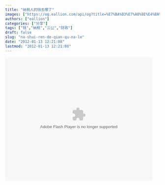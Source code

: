 ```yaml
---
title: "纳税人的钱去哪了"
images: ["https://og.eallion.com/api/og?title=%E7%BA%B3%E7%A8%8E%E4%BA%BA%E7%9A%84%E9%92%B1%E5%8E%BB%E5%93%AA%E4%BA%86"]
authors: ["eallion"]
categories: ["分享"]
tags: ["钱","纳税","三公","财政"]
draft: false
slug: "na-shui-ren-de-qian-qu-na-le"
date: "2012-01-13 12:21:08"
lastmod: "2012-01-13 12:21:08"
---
```


<embed src="http://www.tudou.com/v/ZB6CqZSABrE/&resourceId=0_05_02_99&autoPlay=true/v.swf" type="application/x-shockwave-flash" allowscriptaccess="always" allowfullscreen="true" wmode="opaque" width="480" height="400"></embed>
